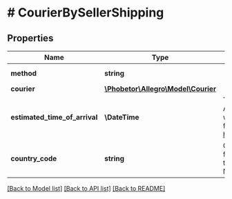 # # CourierBySellerShipping

## Properties

Name | Type | Description | Notes
------------ | ------------- | ------------- | -------------
**method** | **string** |  | [optional] [default to 'COURIER_BY_SELLER']
**courier** | [**\Phobetor\Allegro\Model\Courier**](Courier.md) |  | [optional]
**estimated_time_of_arrival** | **\DateTime** | The estimated date and time of Advance Ship Notice arrival in the warehouse. Provided in [ISO 8601 format](link: https://en.wikipedia.org/wiki/ISO_8601). | [optional]
**country_code** | **string** | Country code in ISO 3166-1 alpha-2 format (two-letter code), which means the country from which Advance Ship Notice is sent. | [optional]

[[Back to Model list]](../../README.md#models) [[Back to API list]](../../README.md#endpoints) [[Back to README]](../../README.md)
